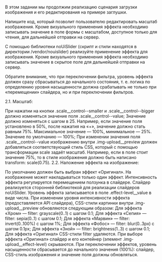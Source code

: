 В этом задании мы продолжим реализацию сценария загрузки изображения и его редактирования на примере заглушки.

Напишите код, который позволит пользователю редактировать масштаб изображения. Кроме визуального применения эффекта необходимо записывать значение в поле формы с масштабом, доступное только для чтения, для дальнейшей отправки на сервер.

С помощью библиотеки noUiSlider (скрипт и стили находятся в директории /vendor/nouislider) реализуйте применение эффекта для изображения. Кроме визуального применения эффекта необходимо записывать значение в скрытое поле для дальнейшей отправки на сервер.

Обратите внимание, что при переключении фильтра, уровень эффекта должен сразу сбрасываться до начального состояния, т. е. логика по определению уровня насыщенности должна срабатывать не только при «перемещении» слайдера, но и при переключении фильтров.

2.1. Масштаб:

При нажатии на кнопки .scale__control--smaller и .scale__control--bigger должно изменяться значение поля .scale__control--value;
Значение должно изменяться с шагом в 25. Например, если значение поля установлено в 50%, после нажатия на «+», значение должно стать равным 75%. Максимальное значение — 100%, минимальное — 25%. Значение по умолчанию — 100%;
При изменении значения поля .scale__control--value изображению внутри .img-upload__preview должен добавляться соответствующий стиль CSS, который с помощью трансформации scale задаёт масштаб. Например, если в поле стоит значение 75%, то в стиле изображения должно быть написано transform: scale(0.75).
2.2. Наложение эффекта на изображение:

По умолчанию должен быть выбран эффект «Оригинал».
На изображение может накладываться только один эффект.
Интенсивность эффекта регулируется перемещением ползунка в слайдере. Слайдер реализуется сторонней библиотекой для реализации слайдеров noUiSlider. Уровень эффекта записывается в поле .effect-level__value в виде числа. При изменении уровня интенсивности эффекта (предоставляется API слайдера), CSS-стили картинки внутри .img-upload__preview обновляются следующим образом:
Для эффекта «Хром» — filter: grayscale(0..1) с шагом 0.1;
Для эффекта «Сепия» — filter: sepia(0..1) с шагом 0.1;
Для эффекта «Марвин» — filter: invert(0..100%) с шагом 1%;
Для эффекта «Фобос» — filter: blur(0..3px) с шагом 0.1px;
Для эффекта «Зной» — filter: brightness(1..3) с шагом 0.1;
Для эффекта «Оригинал» CSS-стили filter удаляются.
При выборе эффекта «Оригинал» слайдер и его контейнер (элемент .img-upload__effect-level) скрываются.
При переключении эффектов, уровень насыщенности сбрасывается до начального значения (100%): слайдер, CSS-стиль изображения и значение поля должны обновляться.
